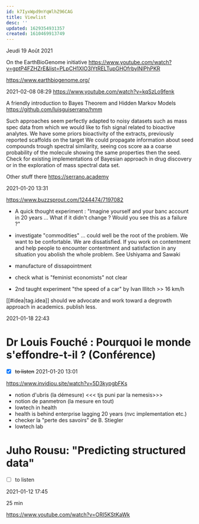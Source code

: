 ```yaml
---
id: k7IyxWpd9nYqWlhZ96CAG
title: Viewlist
desc: ''
updated: 1629354931357
created: 1610469913749
---
```

Jeudi 19 Août 2021

On the EarthBioGenome initiative https://www.youtube.com/watch?v=gptP4FZHZrE&list=PLpCH1XIO3lYtRELTupGHOfrbylNlPhPKR


https://www.earthbiogenome.org/


2021-02-08 08:29
https://www.youtube.com/watch?v=kqSzLo9fenk

A friendly introduction to Bayes Theorem and Hidden Markov Models
https://github.com/luisguiserrano/hmm

Such approaches seem perfectly adapted to noisy datasets such as mass spec data from which we would like to fish signal related to bioactive analytes.
We have some priors bioactivity of the extracts, previously reported scaffolds on the target
We could propagate information about seed compounds trough spectral similarity, seeing cos score aa a coarse probability of the molecule showing the same properties then the seed.
Check for existing implementations of Bayesian approach in drug discovery or in the exploration of mass spectral data set.

Other stuff there https://serrano.academy



2021-01-20 13:31

https://www.buzzsprout.com/1244474/7197082

- A quick thought experiment : "Imagine yourself and your banc account in 20 years ... What if it didn't change ? Would you see this as a failure ?" 

- investigate "commodities" ... could well be the root of the problem. We want to be confortable. We are dissatisfied. If you work on contentment and help people to encounter contentment and satisfaction in any situation you abolish the whole problem. See Ushiyama and Sawaki
- manufacture of dissapointment
- check what is "feminist economists" not clear
- 2nd taught experiment "the speed of a car" by Ivan Illitch >> 16 km/h

[[#idea|tag.idea]] should we advocate and work toward a degrowth approach in academics. publish less.


2021-01-18 22:43
# Dr Louis Fouché : Pourquoi le monde s'effondre-t-il ? (Conférence) 

- [x] ~~to listen~~ 2021-01-20 13:01

https://www.invidiou.site/watch?v=5D3kypgbFKs 

- notion d'ubris (la démesure) <<< tjs puni par la nemesis>>>
- notion de panmetron (la mesure en tout)
- lowtech in health
- health is behind enterprise lagging 20 years (nvc implementation etc.)
- checker la "perte des savoirs" de B. Stiegler
- lowtech lab



# Juho Rousu: "Predicting structured data"

- [ ] to listen

2021-01-12 17:45

25 min

https://www.youtube.com/watch?v=ORI5KStKaWk
